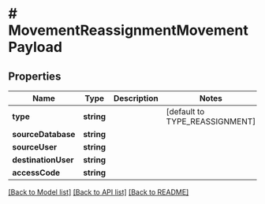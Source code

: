 # # MovementReassignmentMovementPayload

## Properties

Name | Type | Description | Notes
------------ | ------------- | ------------- | -------------
**type** | **string** |  | [default to TYPE_REASSIGNMENT]
**sourceDatabase** | **string** |  |
**sourceUser** | **string** |  |
**destinationUser** | **string** |  |
**accessCode** | **string** |  |

[[Back to Model list]](../../README.md#models) [[Back to API list]](../../README.md#endpoints) [[Back to README]](../../README.md)
